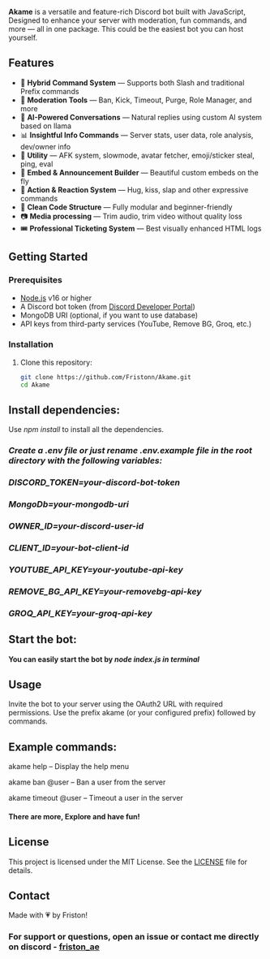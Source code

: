 **Akame** is a versatile and feature-rich Discord bot built with JavaScript, Designed to enhance your server with moderation, fun commands, and more — all in one package. This could be the easiest bot you can host yourself.

## Features

- 🎯 **Hybrid Command System** — Supports both Slash and traditional Prefix commands
- 🔨 **Moderation Tools** — Ban, Kick, Timeout, Purge, Role Manager, and more
- 🧠 **AI-Powered Conversations** — Natural replies using custom AI system based on llama
- 📊 **Insightful Info Commands** — Server stats, user data, role analysis, dev/owner info
- 🧰 **Utility** — AFK system, slowmode, avatar fetcher, emoji/sticker steal, ping, eval
- 🎨 **Embed & Announcement Builder** — Beautiful custom embeds on the fly
- 💬 **Action & Reaction System** — Hug, kiss, slap and other expressive commands
- 📁 **Clean Code Structure** — Fully modular and beginner-friendly
- 📷 **Media processing** — Trim audio, trim video without quality loss
- 🎟️ **Professional Ticketing System** — Best visually enhanced HTML logs

## Getting Started

### Prerequisites

- [Node.js](https://nodejs.org/) v16 or higher
- A Discord bot token (from [Discord Developer Portal](https://discord.com/developers/applications))
- MongoDB URI (optional, if you want to use database)
- API keys from third-party services (YouTube, Remove BG, Groq, etc.)

### Installation

1. Clone this repository:

   ```bash
   git clone https://github.com/Fristonn/Akame.git
   cd Akame
## Install dependencies:
 Use *npm install* to install all the dependencies.
 
### _Create a .env file or  just rename .env.example file in the root directory with the following variables:_

 ### *DISCORD_TOKEN=your-discord-bot-token*
 ### *MongoDb=your-mongodb-uri*
 ### *OWNER_ID=your-discord-user-id*
 ### *CLIENT_ID=your-bot-client-id*
 ### *YOUTUBE_API_KEY=your-youtube-api-key*
 ### *REMOVE_BG_API_KEY=your-removebg-api-key*
 ### *GROQ_API_KEY=your-groq-api-key*

## Start the bot:

**You can easily start the bot by _node index.js in terminal_**
## Usage
Invite the bot to your server using the OAuth2 URL with required permissions. Use the prefix akame (or your configured prefix) followed by commands.

## Example commands:

akame help – Display the help menu

akame ban @user – Ban a user from the server

akame timeout @user – Timeout a user in the server

#### There are more, Explore and have fun!

## License
This project is licensed under the MIT License. See the [LICENSE](https://github.com/Fristonn/Akame?tab=MIT-1-ov-file) file for details.

## Contact
Made with 💗 by Friston!
### For support or questions, open an issue or contact me directly on discord - [friston_ae](https://discord.com/users/1240601660984791040)
